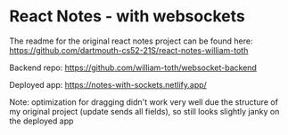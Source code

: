 # React Notes - with websockets

The readme for the original react notes project can be found here: https://github.com/dartmouth-cs52-21S/react-notes-william-toth

Backend repo: https://github.com/william-toth/websocket-backend

Deployed app: https://notes-with-sockets.netlify.app/

Note: optimization for dragging didn't work very well due the structure of my original project (update sends all fields), so still looks slightly janky on the deployed app
